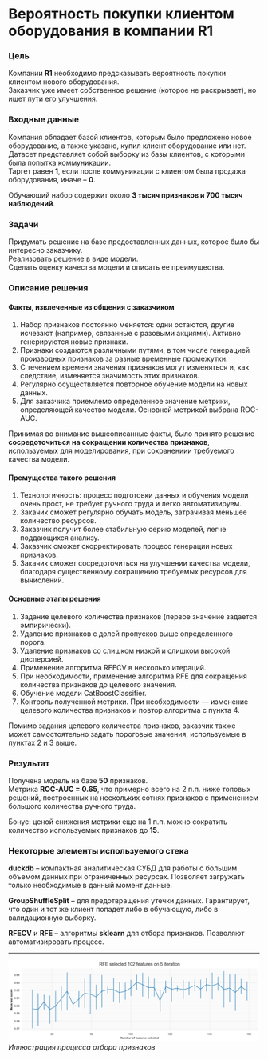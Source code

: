 # Вероятность покупки клиентом оборудования в компании R1

### Цель

Компании **R1** необходимо предсказывать вероятность покупки клиентом нового оборудования.  
Заказчик уже имеет собственное решение (которое не раскрывает), но ищет пути его улучшения.

### Входные данные

Компания обладает базой клиентов, которым было предложено новое оборудование, а также указано, купил клиент оборудование или нет.
Датасет представляет собой выборку из базы клиентов, с которыми была попытка коммуникации.  
Таргет равен **1**, если после коммуникации с клиентом была продажа оборудования, иначе – **0**.

Обучающий набор содержит около **3 тысяч признаков и 700 тысяч наблюдений**.

### Задачи

Придумать решение на базе предоставленных данных, которое было бы интересно заказчику.  
Реализовать решение в виде модели.  
Сделать оценку качества модели и описать ее преимущества.

### Описание решения

#### Факты, извлеченные из общения с заказчиком

1. Набор признаков постоянно меняется: одни остаются, другие исчезают (например, связанные с разовыми акциями). Активно генерируются новые признаки.
2. Признаки создаются различными путями, в том числе генерацией производных признаков за разные временные промежутки.
3. С течением времени значения признаков могут изменяться и, как следствие, изменяется значимость этих признаков.
4. Регулярно осуществляется повторное обучение модели на новых данных.
5. Для заказчика приемлемо определенное значение метрики, определяющей качество модели. Основной метрикой выбрана ROC-AUC.

Принимая во внимание вышеописанные факты, было принято решение **сосредоточиться на сокращении количества признаков**, используемых для моделирования, при сохранениии требуемого качества модели.
 
#### Премущества такого решения

1. Технологичность: процесс подготовки данных и обучения модели очень прост, не требует ручного труда и легко автоматизируем.
2. Закачик сможет регулярно обучать модель, затрачивая меньшее количество ресурсов.
3. Заказчик получит более стабильную серию моделей, легче поддающихся анализу.
4. Заказчик сможет скорректировать процесс генерации новых признаков.
5. Закачик сможет сосредоточиться на улучшении качества модели, благодаря существенному сокращению требуемых ресурсов для вычислений.

#### Основные этапы решения

1. Задание целевого количества признаков (первое значение задается эмпирически).
2. Удаление признаков с долей пропусков выше определенного порога.
3. Удаление признаков со слишком низкой и слишком высокой дисперсией.
4. Применение алгоритма RFECV в несколько итераций.
5. При необходимости, применение алгоритма RFE для сокращения количества признаков до целевого значения.
6. Обучение модели CatBoostClassifier.
7. Контроль полученной метрики. При необходимости — изменение целевого количества признаков и повтор алгоритма с пункта 4.

Помимо задания целевого количества признаков, заказчик также может самостоятельно задать пороговые значения, используемые в пунктах 2 и 3 выше.

### Результат

Получена модель на базе **50** признаков.  
Метрика **ROC-AUC = 0.65**, что примерно всего на 2 п.п. ниже топовых решений, построенных на нескольких сотнях признаков с применением большого количества ручного труда.

Бонус: ценой снижения метрики еще на 1 п.п. можно сократить количество используемых признаков до **15**.

### Некоторые элементы используемого стека

**duckdb** – компактная аналитическая СУБД для работы с большим объемом данных при ограниченных ресурсах. Позволяет загружать только необходимые в данный момент данные.

**GroupShuffleSplit** – для предотвращения утечки данных. Гарантирует, что один и тот же клиент попадет либо в обучающую, либо в валидационную выборку.

**RFECV** и **RFE** – алгоритмы **sklearn** для отбора признаков. Позволяют автоматизировать процесс.

---

![Иллюстрация процесса отбора признаков](https://github.com/Nanobelka/R1_2800_features/blob/main/images/RFE%20-%205th%20iteration.png)
*Иллюстрация процесса отбора признаков*
